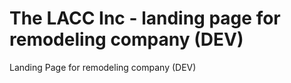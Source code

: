 # The LACC Inc - landing page for remodeling company (DEV)
Landing Page for remodeling company (DEV)